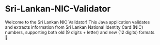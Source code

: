 # Sri-Lankan-NIC-Validator
Welcome to the Sri Lankan NIC Validator! This Java application validates and extracts information from Sri Lankan National Identity Card (NIC) numbers, supporting both old (9 digits + letter) and new (12 digits) formats. 🎉
